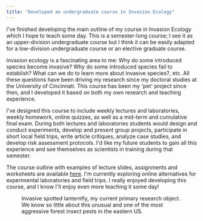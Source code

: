 ```yaml
---
title: "Developed an undergraduate course in Invasion Ecology"
---
```


I've finished developing the main outline of my course in Invasion Ecology which I hope to teach some day. This is a semester-long course; I see it as an upper-division undergraduate course but I think it can be easily adapted for a low-division undergraduate course or an elective graduate course. <!--more--> 

Invasion ecology is a fascinating area to me: Why do some introduced species become invasive? Why do some introduced species fail to establish? What can we do to learn more about invasive species?, etc. All these questions have been driving my research since my doctoral studies at the University of Cincinnati. This course has been my 'pet' project since then, and I developed it based on both my own research and teaching experience. 

I've designed this course to include weekly lectures and laboratories, weekly homework, online quizzes, as well as a mid-term and cumulative final exam. During both lectures and laboratories students would design and conduct experiments, develop and present group projects, participate in short local field trips, write article critiques, analyze case studies, and develop risk assessment protocols. I'd like my future students to gain all this experience and see themselves as scientists in training during that semester.  

The course outline with examples of lecture slides, assignments and worksheets are available [here](http://alinaavanesyan.com/courses/invasion-ecology). 
I'm currently exploring online alternatives for experimental laboratories and field trips. I really enjoyed developing this course, and I know I'll enjoy even more teaching it some day!

<div class="col-sm">
    <figure class="text-center">
    <img class="ic4f-mtrig ic4f-zoomin figure-img img-fluid ic4f-max-height-md"
    src="{{ '/assets/content/misc/hannah_2.jpg' | relative_url }}" alt="">
    <figcaption class="figure-caption">Invasive spotted lanternfly, my current primary research object. We know so little about this unusual and one of the most aggressive forest insect pests in the eastern US. 
    </figcaption>
    </figure>
  </div>